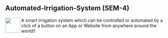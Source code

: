 ## Automated-Irrigation-System (SEM-4)
<img src="[http://url.to/image.png](https://user-images.githubusercontent.com/109813112/234571425-1e505d78-b503-4cd2-9134-9eb14e4191fd.png)" align="left" height="48" width="48" >
A smart irrigation system which can be controlled or automated by a click of a button on an App or Website from anywhere around the world!! 
